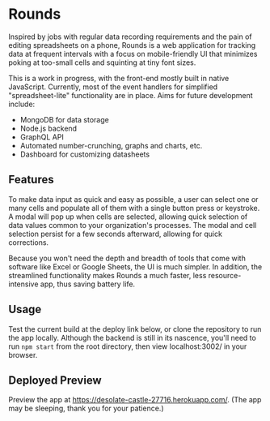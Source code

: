 # Rounds

Inspired by jobs with regular data recording requirements and the pain of editing spreadsheets on a phone, Rounds is a web application for tracking data at frequent intervals with a focus on mobile-friendly UI that minimizes poking at too-small cells and squinting at tiny font sizes.

This is a work in progress, with the front-end mostly built in native JavaScript. Currently, most of the event handlers for simplified "spreadsheet-lite" functionality are in place. Aims for future development include:

- MongoDB for data storage
- Node.js backend
- GraphQL API
- Automated number-crunching, graphs and charts, etc.
- Dashboard for customizing datasheets

## Features

To make data input as quick and easy as possible, a user can select one or many cells and populate all of them with a single button press or keystroke. A modal will pop up when cells are selected, allowing quick selection of data values common to your organization's processes. The modal and cell selection persist for a few seconds afterward, allowing for quick corrections.

Because you won't need the depth and breadth of tools that come with software like Excel or Google Sheets, the UI is much simpler. In addition, the streamlined functionality makes Rounds a much faster, less resource-intensive app, thus saving battery life.

## Usage
Test the current build at the deploy link below, or clone the repository to run the app locally. Although the backend is still in its nascence, you'll need to run `npm start` from the root directory, then view localhost:3002/ in your browser. 

## Deployed Preview

Preview the app at https://desolate-castle-27716.herokuapp.com/. (The app may be sleeping, thank you for your patience.)
